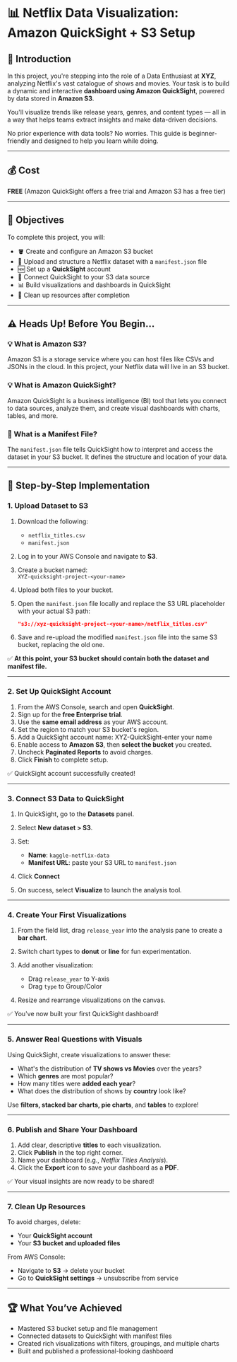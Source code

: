 # 📊 Netflix Data Visualization: Amazon QuickSight + S3 Setup

## 🧭 Introduction

In this project, you're stepping into the role of a Data Enthusiast at **XYZ**, analyzing Netflix's vast catalogue of shows and movies. Your task is to build a dynamic and interactive **dashboard using Amazon QuickSight**, powered by data stored in **Amazon S3**.

You'll visualize trends like release years, genres, and content types — all in a way that helps teams extract insights and make data-driven decisions.

No prior experience with data tools? No worries. This guide is beginner-friendly and designed to help you learn while doing.

---

## 💰 Cost

**FREE** (Amazon QuickSight offers a free trial and Amazon S3 has a free tier)

---

## 🎯 Objectives

To complete this project, you will:

- 🪣 Create and configure an Amazon S3 bucket
- 📂 Upload and structure a Netflix dataset with a `manifest.json` file
- 🆕 Set up a **QuickSight** account
- 🔗 Connect QuickSight to your S3 data source
- 📊 Build visualizations and dashboards in QuickSight
- 🧹 Clean up resources after completion

---

## ⚠️ Heads Up! Before You Begin...

### 💡 What is Amazon S3?

Amazon S3 is a storage service where you can host files like CSVs and JSONs in the cloud. In this project, your Netflix data will live in an S3 bucket.

### 💡 What is Amazon QuickSight?

Amazon QuickSight is a business intelligence (BI) tool that lets you connect to data sources, analyze them, and create visual dashboards with charts, tables, and more.

### 📄 What is a Manifest File?

The `manifest.json` file tells QuickSight how to interpret and access the dataset in your S3 bucket. It defines the structure and location of your data.

---

## 🔧 Step-by-Step Implementation

### 1. Upload Dataset to S3

1. Download the following:
   - `netflix_titles.csv`
   - `manifest.json`

2. Log in to your AWS Console and navigate to **S3**.
3. Create a bucket named:  
   `XYZ-quicksight-project-<your-name>`

4. Upload both files to your bucket.

5. Open the `manifest.json` file locally and replace the S3 URL placeholder with your actual S3 path:
   ```json
   "s3://xyz-quicksight-project-<your-name>/netflix_titles.csv"
   ```

6. Save and re-upload the modified `manifest.json` file into the same S3 bucket, replacing the old one.

✅ **At this point, your S3 bucket should contain both the dataset and manifest file.**

---

### 2. Set Up QuickSight Account

1. From the AWS Console, search and open **QuickSight**.
2. Sign up for the **free Enterprise trial**.
3. Use the **same email address** as your AWS account.
4. Set the region to match your S3 bucket's region. 
5. Add a QuickSight account name: XYZ-QuickSight-enter your name
6. Enable access to **Amazon S3**, then **select the bucket** you created.
7. Uncheck **Paginated Reports** to avoid charges.
8. Click **Finish** to complete setup.

✅ QuickSight account successfully created!

---

### 3. Connect S3 Data to QuickSight

1. In QuickSight, go to the **Datasets** panel.
2. Select **New dataset > S3**.
3. Set:
   - **Name**: `kaggle-netflix-data`
   - **Manifest URL**: paste your S3 URL to `manifest.json`

4. Click **Connect**
5. On success, select **Visualize** to launch the analysis tool.

---

### 4. Create Your First Visualizations

1. From the field list, drag `release_year` into the analysis pane to create a **bar chart**.
2. Switch chart types to **donut** or **line** for fun experimentation.
3. Add another visualization:
   - Drag `release_year` to Y-axis
   - Drag `type` to Group/Color

4. Resize and rearrange visualizations on the canvas.

✅ You've now built your first QuickSight dashboard!

---

### 5. Answer Real Questions with Visuals

Using QuickSight, create visualizations to answer these:

- What's the distribution of **TV shows vs Movies** over the years?
- Which **genres** are most popular?
- How many titles were **added each year**?
- What does the distribution of shows by **country** look like?

Use **filters, stacked bar charts, pie charts**, and **tables** to explore!

---

### 6. Publish and Share Your Dashboard

1. Add clear, descriptive **titles** to each visualization.
2. Click **Publish** in the top right corner.
3. Name your dashboard (e.g., *Netflix Titles Analysis*).
4. Click the **Export** icon to save your dashboard as a **PDF**.

✅ Your visual insights are now ready to be shared!

---

### 7. Clean Up Resources

To avoid charges, delete:

- Your **QuickSight account**
- Your **S3 bucket and uploaded files**

From AWS Console:
- Navigate to **S3** → delete your bucket
- Go to **QuickSight settings** → unsubscribe from service

---

## 🏆 What You’ve Achieved

- Mastered S3 bucket setup and file management
- Connected datasets to QuickSight with manifest files
- Created rich visualizations with filters, groupings, and multiple charts
- Built and published a professional-looking dashboard
